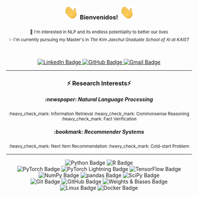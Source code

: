 <h3 align="center">
<img src="https://github.com/Parply/Parply/blob/master/.github/Hi.gif?raw=true" width="40px"> Bienvenidos! <img src="https://github.com/Parply/Parply/blob/master/.github/Hi.gif?raw=true" width="40px">

</h3>


<p align="center">
<sub> 🌱 I'm interested in NLP and its endless potentiality to better our lives  <br>
      ✨ I'm currently pursuing my Master's in <em>The Kim Jaechul Graduate School of AI at KAIST</em>  <br>
  </sub>
</p>
<br>
<p align="center">
  <a href = www.linkedin.com/in/noah-lee-013552110>
    <img src="https://img.shields.io/badge/LinkedIn-0A66C2?logo=linkedin&logoColor=fff&style=flat" alt="LinkedIn Badge">
   </a>
  <a href = https://github.com/nlee-208>
    <img src="https://img.shields.io/badge/GitHub-181717?logo=github&logoColor=fff&style=flat" alt="GitHub Badge">
  </a>
  
  <a href = mailto:03leen@gmaill.com>
    <img src="https://img.shields.io/badge/Gmail-EA4335?logo=gmail&logoColor=fff&style=flat" alt="Gmail Badge">
  </a>
</p>

---

<h3 align="center">
⚡ Research Interests⚡
</h3>
  <h5 align="center"> 	:newspaper: Natural Language Processing </h5>
    <sub>
      <p align = "center">
        :heavy_check_mark: Information Retrieval
        :heavy_check_mark: Commonsense Reasoning
        :heavy_check_mark: Fact Verification
      </p>
     </sub>
  <h5 align="center"> 	:bookmark: Recommender Systems </h5>
    <sub>
         <p align = "center">
          :heavy_check_mark: Next Item Recommendation
          :heavy_check_mark: Cold-start Problem
        </p>
   </sub>


---
<p align="center">
  <img src="https://img.shields.io/badge/Python-3776AB?logo=python&logoColor=fff&style=plastic" alt="Python Badge">
  <img src="https://img.shields.io/badge/R-276DC3?logo=r&logoColor=fff&style=plastic" alt="R Badge"> <br>
  
  <img src="https://img.shields.io/badge/PyTorch-EE4C2C?logo=pytorch&logoColor=fff&style=plastic" alt="PyTorch Badge">
  <img src="https://img.shields.io/badge/PyTorch%20Lightning-792EE5?logo=pytorchlightning&logoColor=fff&style=plastic" alt="PyTorch Lightning Badge">
  <img src="https://img.shields.io/badge/TensorFlow-FF6F00?logo=tensorflow&logoColor=fff&style=plastic" alt="TensorFlow Badge"><br>
  
  <img src="https://img.shields.io/badge/NumPy-013243?logo=numpy&logoColor=fff&style=plastic" alt="NumPy Badge">
  <img src="https://img.shields.io/badge/pandas-150458?logo=pandas&logoColor=fff&style=plastic" alt="pandas Badge">
  <img src="https://img.shields.io/badge/SciPy-8CAAE6?logo=scipy&logoColor=fff&style=plastic" alt="SciPy Badge"><br>
  
  <img src="https://img.shields.io/badge/Git-F05032?logo=git&logoColor=fff&style=plastic" alt="Git Badge">
  <img src="https://img.shields.io/badge/GitHub-181717?logo=github&logoColor=fff&style=plastic" alt="GitHub Badge">
  <img src="https://img.shields.io/badge/Weights%20%26%20Biases-FFBE00?logo=weightsandbiases&logoColor=000&style=plastic" alt="Weights & Biases Badge"><br>
  <img src="https://img.shields.io/badge/Linux-FCC624?logo=linux&logoColor=000&style=plastic" alt="Linux Badge">
  <img src="https://img.shields.io/badge/Docker-2496ED?logo=docker&logoColor=fff&style=plastic" alt="Docker Badge">
</p>


<!--
**nlee-208/nlee-208** is a ✨ _special_ ✨ repository because its `README.md` (this file) appears on your GitHub profile.

Here are some ideas to get you started:

- 🔭 I’m currently working on ...
- 🌱 I’m currently learning ...
- 👯 I’m looking to collaborate on ...
- 🤔 I’m looking for help with ...
- 💬 Ask me about ...
- 📫 How to reach me: ...
- 😄 Pronouns: ...
- ⚡ Fun fact: ...
-->
